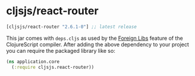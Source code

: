 # cljsjs/react-router

[](dependency)
```clojure
[cljsjs/react-router "2.6.1-0"] ;; latest release
```
[](/dependency)

This jar comes with `deps.cljs` as used by the [Foreign Libs][flibs] feature
of the ClojureScript compiler. After adding the above dependency to your project
you can require the packaged library like so:

```clojure
(ns application.core
  (:require cljsjs.react-router))
```

[flibs]: https://clojurescript.org/reference/packaging-foreign-deps

